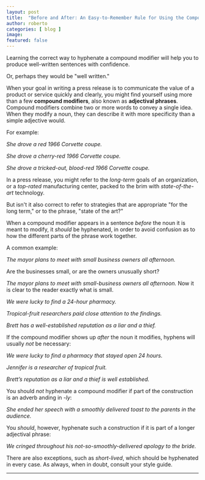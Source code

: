 ```yaml
---
layout: post
title:  "Before and After: An Easy-to-Remember Rule for Using the Compound Modifier"
author: roberto
categories: [ blog ]
image:  
featured: false
---
```


Learning the correct way to hyphenate a compound modifier will help you to produce well-written sentences with confidence.

Or, perhaps they would be "well written."

When your goal in writing a press release is to communicate the value of a product or service quickly and clearly, you might find yourself using more than a few **compound modifiers**, also known as **adjectival phrases**. Compound modifiers combine two or more words to convey a single idea.  When they modify a noun, they can describe it with more specificity than a simple adjective would.  

For example:

*She drove a red 1966 Corvette coupe.*

*She drove a cherry-red 1966 Corvette coupe.*

*She drove a tricked-out, blood-red 1966 Corvette coupe.*

In a press release, you might refer to the *long-term* goals of an organization, or a *top-rated* manufacturing center, packed to the brim with *state-of-the-art* technology.

But isn't it also correct to refer to strategies that are appropriate "for the long term," or to the phrase, "state of the art?"

When a compound modifier appears in a sentence *before* the noun it is meant to modify, it *should* be hyphenated, in order to avoid confusion as to how the different parts of the phrase work together.

A common example:

*The mayor plans to meet with small business owners all afternoon.*

Are the businesses small, or are the owners unusually short?

*The mayor plans to meet with small-business owners all afternoon.*  Now it is clear to the reader exactly what is small. 

*We were lucky to find a 24-hour pharmacy.*

*Tropical-fruit researchers paid close attention to the findings.*

*Brett has a well-established reputation as a liar and a thief.*

If the compound modifier shows up *after* the noun it modifies, hyphens will usually *not* be necessary:

*We were lucky to find a pharmacy that stayed open 24 hours.*

*Jennifer is a researcher of tropical fruit.*

*Brett’s reputation as a liar and a thief is well established.*

You should *not* hyphenate a compound modifier if part of the construction is an adverb anding in *-ly*:

*She ended her speech with a smoothly delivered toast to the parents in the audience.*

You *should*, however, hyphenate such a construction if it is part of a longer adjectival phrase:

*We cringed throughout his not-so-smoothly-delivered apology to the bride.*

There are also exceptions, such as *short-lived*, which should be hyphenated in every case.  As always, when in doubt, consult your style guide.

****

